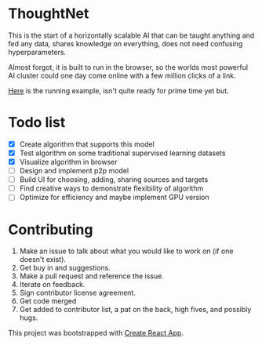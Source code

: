 # ThoughtNet

This is the start of a horizontally scalable AI that can be taught anything and fed any data, shares knowledge on everything, does not need confusing hyperparameters.

Almost forgot, it is built to run in the browser, so the worlds most powerful AI cluster could one day come online with a few million clicks of a link.

[Here](https://brysgo.github.io/thoughtnet) is the running example, isn't quite ready for prime time yet but.

# Todo list

* [x] Create algorithm that supports this model
* [x] Test algorithm on some traditional supervised learning datasets
* [x] Visualize algorithm in browser
* [ ] Design and implement p2p model
* [ ] Build UI for choosing, adding, sharing sources and targets
* [ ] Find creative ways to demonstrate flexibility of algorithm
* [ ] Optimize for efficiency and maybe implement GPU version

# Contributing

1. Make an issue to talk about what you would like to work on (if one doesn't exist).
2. Get buy in and suggestions.
3. Make a pull request and reference the issue.
4. Iterate on feedback.
5. Sign contributor license agreement.
6. Get code merged
7. Get added to contributor list, a pat on the back, high fives, and possibly hugs.
 
This project was bootstrapped with [Create React App](https://github.com/facebookincubator/create-react-app).
